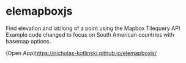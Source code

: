# elemapboxjs

Find elevation and lat/long of a point using the Mapbox Tilequery API
Example code changed to focus on South American countries with basemap options.

(Open App)https://nicholas-kotlinski.github.io/elemapboxjs/
